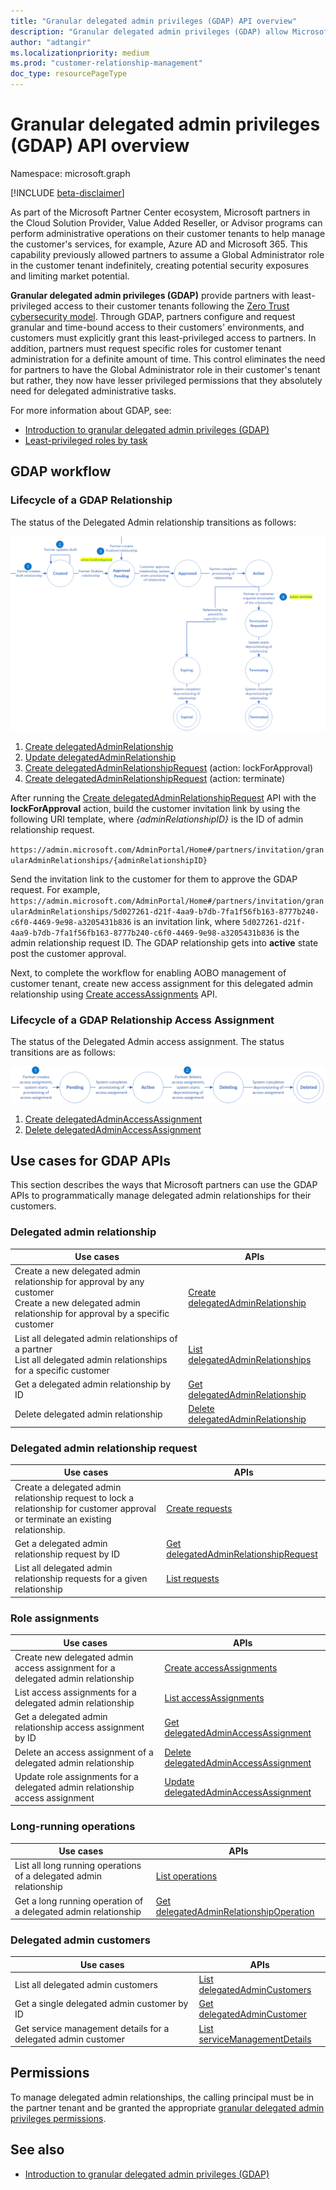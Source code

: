 ```yaml
---
title: "Granular delegated admin privileges (GDAP) API overview"
description: "Granular delegated admin privileges (GDAP) allow Microsoft partners to configure and request granular and time-bound access to their customers' environments, allowing customers to enforce a least-privileged access for Microsoft partners."
author: "adtangir"
ms.localizationpriority: medium
ms.prod: "customer-relationship-management"
doc_type: resourcePageType
---
```


# Granular delegated admin privileges (GDAP) API overview

Namespace: microsoft.graph

[!INCLUDE [beta-disclaimer](../../includes/beta-disclaimer.md)]

As part of the Microsoft Partner Center ecosystem, Microsoft partners in the Cloud Solution Provider, Value Added Reseller, or Advisor programs can perform administrative operations on their customer tenants to help manage the customer's services, for example, Azure AD and Microsoft 365. This capability previously allowed partners to assume a Global Administrator role in the customer tenant indefinitely, creating potential security exposures and limiting market potential.

**Granular delegated admin privileges (GDAP)** provide partners with least-privileged access to their customer tenants following the [Zero Trust cybersecurity model](/security/zero-trust/). Through GDAP, partners configure and request granular and time-bound access to their customers' environments, and customers must explicitly grant this least-privileged access to partners. In addition, partners must request specific roles for customer tenant administration for a definite amount of time. This control eliminates the need for partners to have the Global Administrator role in their customer's tenant but rather, they now have lesser privileged permissions that they absolutely need for delegated administrative tasks.

For more information about GDAP, see:
+ [Introduction to granular delegated admin privileges (GDAP)](/partner-center/gdap-introduction)
+ [Least-privileged roles by task](/partner-center/gdap-least-privileged-roles-by-task)


## GDAP workflow

### Lifecycle of a GDAP Relationship

The status of the Delegated Admin relationship transitions as follows:

![Delegated Admin relationship status transition diagram](relationship-status-transitions.png)

1. [Create delegatedAdminRelationship](../api/tenantrelationship-post-delegatedadminrelationships.md)
2. [Update delegatedAdminRelationship](../api/delegatedadminrelationship-update.md)
3. [Create delegatedAdminRelationshipRequest](../api/delegatedadminrelationship-post-requests.md) (action: lockForApproval)
4. [Create delegatedAdminRelationshipRequest](../api/delegatedadminrelationship-post-requests.md) (action: terminate)

After running the [Create delegatedAdminRelationshipRequest](../api/delegatedadminrelationship-post-requests.md) API with the **lockForApproval** action, build the customer invitation link by using the following URI template, where *{adminRelationshipID}* is the ID of admin relationship request.

`https://admin.microsoft.com/AdminPortal/Home#/partners/invitation/granularAdminRelationships/{adminRelationshipID}`

Send the invitation link to the customer for them to approve the GDAP request. For example, `https://admin.microsoft.com/AdminPortal/Home#/partners/invitation/granularAdminRelationships/5d027261-d21f-4aa9-b7db-7fa1f56fb163-8777b240-c6f0-4469-9e98-a3205431b836` is an invitation link, where `5d027261-d21f-4aa9-b7db-7fa1f56fb163-8777b240-c6f0-4469-9e98-a3205431b836` is the admin relationship request ID. The GDAP relationship gets into **active** state post the customer approval.

Next, to complete the workflow for enabling AOBO management of customer tenant, create new access assignment for this delegated admin relationship using [Create accessAssignments](../api/delegatedadminrelationship-post-accessassignments.md) API. 


### Lifecycle of a GDAP Relationship Access Assignment

The status of the Delegated Admin access assignment. The status transitions are as follows:

![Delegated Admin access assignment status transition diagram](access-assignment-status-transitions.png)

1. [Create delegatedAdminAccessAssignment](../api/delegatedadminrelationship-post-accessassignments.md)
2. [Delete delegatedAdminAccessAssignment](../api/delegatedadminaccessassignment-delete.md)

## Use cases for GDAP APIs

This section describes the ways that Microsoft partners can use the GDAP APIs to programmatically manage delegated admin relationships for their customers.

### Delegated admin relationship

| Use cases | APIs |
|--|--|
| Create a new delegated admin relationship for approval by any customer <br/> Create a new delegated admin relationship for approval by a specific customer | [Create delegatedAdminRelationship](../api/tenantrelationship-post-delegatedadminrelationships.md) |
| List all delegated admin relationships of a partner <br/> List all delegated admin relationships for a specific customer | [List delegatedAdminRelationships](../api/tenantrelationship-list-delegatedadminrelationships.md) |
| Get a delegated admin relationship by ID | [Get delegatedAdminRelationship](../api/delegatedadminrelationship-get.md)  |
| Delete delegated admin relationship | [Delete delegatedAdminRelationship](../api/delegatedadminrelationship-delete.md) |

### Delegated admin relationship request

| Use cases | APIs |
|--|--|
| Create a delegated admin relationship request to lock a relationship for customer approval or terminate an existing relationship. | [Create requests](../api/delegatedadminrelationship-post-requests.md) |
| Get a delegated admin relationship request by ID | [Get delegatedAdminRelationshipRequest](../api/delegatedadminrelationshiprequest-get.md) |
| List all delegated admin relationship requests for a given relationship | [List requests](../api/delegatedadminrelationship-list-requests.md) |


### Role assignments

| Use cases | APIs |
|--|--|
| Create new delegated admin access assignment for a delegated admin relationship | [Create accessAssignments](../api/delegatedadminrelationship-post-accessassignments.md) |
| List access assignments for a delegated admin relationship | [List accessAssignments](../api/delegatedadminrelationship-list-accessassignments.md) |
| Get a delegated admin relationship access assignment by ID | [Get delegatedAdminAccessAssignment](../api/delegatedadminaccessassignment-get.md) |
| Delete an access assignment of a delegated admin relationship | [Delete delegatedAdminAccessAssignment](../api/delegatedadminaccessassignment-delete.md) |
| Update role assignments for a delegated admin relationship access assignment | [Update delegatedAdminAccessAssignment](../api/delegatedadminaccessassignment-update.md) |

### Long-running operations

| Use cases | APIs |
|--|--|
| List all long running operations of a delegated admin relationship | [List operations](../api/delegatedadminrelationship-list-operations.md) |
| Get a long running operation of a delegated admin relationship | [Get delegatedAdminRelationshipOperation](../api/delegatedadminrelationshipoperation-get.md) |


### Delegated admin customers

| Use cases | APIs |
|--|--|
| List all delegated admin customers | [List delegatedAdminCustomers](../api/tenantrelationship-list-delegatedadmincustomers.md)|
| Get a single delegated admin customer by ID | [Get delegatedAdminCustomer](../api/delegatedadmincustomer-get.md) |
| Get service management details for a delegated admin customer | [List serviceManagementDetails](../api/delegatedadmincustomer-list-servicemanagementdetails.md) |


## Permissions

To manage delegated admin relationships, the calling principal must be in the partner tenant and be granted the appropriate [granular delegated admin privileges permissions](/graph/permissions-reference#granular-delegated-admin-privileges-gdap-permissions).


## See also

+ [Introduction to granular delegated admin privileges (GDAP)](/partner-center/gdap-introduction)
